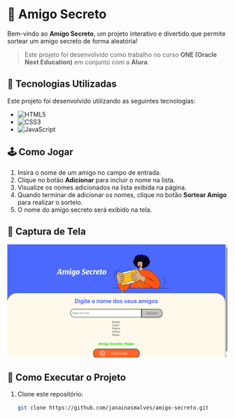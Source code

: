 # 🎁 Amigo Secreto

Bem-vindo ao **Amigo Secreto**, um projeto interativo e divertido que permite sortear um amigo secreto de forma aleatória!

> Este projeto foi desenvolvido como trabalho no curso **ONE (Oracle Next Education)** em conjunto com a **Alura**.

## 🚀 Tecnologias Utilizadas

Este projeto foi desenvolvido utilizando as seguintes tecnologias:

- ![HTML5](https://img.shields.io/badge/-HTML5-E34F26?style=for-the-badge&logo=html5&logoColor=white)
- ![CSS3](https://img.shields.io/badge/-CSS3-1572B6?style=for-the-badge&logo=css3&logoColor=white)
- ![JavaScript](https://img.shields.io/badge/-JavaScript-F7DF1E?style=for-the-badge&logo=javascript&logoColor=black)

## 🕹️ Como Jogar

1. Insira o nome de um amigo no campo de entrada.
2. Clique no botão **Adicionar** para incluir o nome na lista.
3. Visualize os nomes adicionados na lista exibida na página.
4. Quando terminar de adicionar os nomes, clique no botão **Sortear Amigo** para realizar o sorteio.
5. O nome do amigo secreto será exibido na tela.

## 📸 Captura de Tela

![Imagem do projeto](challenge-amigo-secreto_pt-main/assets/tela.png)

## 🔧 Como Executar o Projeto

1. Clone este repositório:
   ```bash
   git clone https://github.com/janainasmalves/amigo-secreto.git

